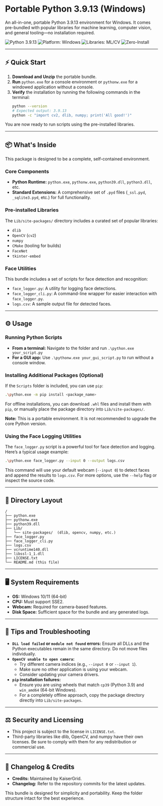 # Portable Python 3.9.13 (Windows)

An all-in-one, portable Python 3.9.13 environment for Windows. It comes pre-bundled with popular libraries for machine learning, computer vision, and general tooling—no installation required.

![Python 3.9.13](https://img.shields.io/badge/Python-3.9.13-blue)
![Platform: Windows](https://img.shields.io/badge/Platform-Windows-blue)
![Libraries: ML/CV](https://img.shields.io/badge/Libraries-ML%2FCV-purple)
![Zero-Install](https://img.shields.io/badge/Setup-Zero--Install-green)

---

## ⚡ Quick Start

1.  **Download and Unzip** the portable bundle.
2.  **Run** `python.exe` for a console environment or `pythonw.exe` for a windowed application without a console.
3.  **Verify** the installation by running the following commands in the terminal:
    ```bash
    python --version
    # Expected output: 3.9.13
    python -c "import cv2, dlib, numpy; print('All good!')"
    ```
You are now ready to run scripts using the pre-installed libraries.

---

## 📦 What's Inside

This package is designed to be a complete, self-contained environment.

### **Core Components**
* **Python Runtime:** `python.exe`, `pythonw.exe`, `python39.dll`, `python3.dll`, etc.
* **Standard Extensions:** A comprehensive set of `.pyd` files (`_ssl.pyd`, `_sqlite3.pyd`, etc.) for full functionality.

### **Pre-installed Libraries**
The `Lib/site-packages/` directory includes a curated set of popular libraries:
* `dlib`
* `OpenCV` (`cv2`)
* `numpy`
* `CMake` (tooling for builds)
* `FaceNet`
* `tkinter-embed`

### **Face Utilities**
This bundle includes a set of scripts for face detection and recognition:
* `face_logger.py`: A utility for logging face detections.
* `face_logger_cli.py`: A command-line wrapper for easier interaction with `face_logger.py`.
* `logs.csv`: A sample output file for detected faces.

---

## ⚙️ Usage

### **Running Python Scripts**
* **From a terminal:** Navigate to the folder and run `.\python.exe your_script.py`
* **For a GUI app:** Use `.\pythonw.exe your_gui_script.py` to run without a console window.

### **Installing Additional Packages (Optional)**
If the `Scripts` folder is included, you can use `pip`:
```bash
.\python.exe -m pip install <package_name>
```
For offline installations, you can download `.whl` files and install them with `pip`, or manually place the package directory into `Lib/site-packages/`.

**Note:** This is a portable environment. It is not recommended to upgrade the core Python version.

### **Using the Face Logging Utilities**
The `face_logger.py` script is a powerful tool for face detection and logging. Here’s a typical usage example:
```bash
.\python.exe face_logger.py --input 0 --output logs.csv
```
This command will use your default webcam (`--input 0`) to detect faces and append the results to `logs.csv`. For more options, use the `--help` flag or inspect the source code.

---

## 📁 Directory Layout
```
/
├── python.exe
├── pythonw.exe
├── python39.dll
├── Lib/
│   └── site-packages/  (dlib, opencv, numpy, etc.)
├── face_logger.py
├── face_logger_cli.py
├── logs.csv
├── vcruntime140.dll
├── libssl-1_1.dll
├── LICENSE.txt
└── README.md (this file)
```

---

## 🖥️ System Requirements
* **OS:** Windows 10/11 (64-bit)
* **CPU:** Must support SSE2.
* **Webcam:** Required for camera-based features.
* **Disk Space:** Sufficient space for the bundle and any generated logs.

---

## 🔧 Tips and Troubleshooting

* **`DLL load failed` or `module not found` errors:** Ensure all DLLs and the Python executables remain in the same directory. Do not move files individually.
* **`OpenCV unable to open camera`:**
    * Try different camera indices (e.g., `--input 0` or `--input 1`).
    * Make sure no other application is using your webcam.
    * Consider updating your camera drivers.
* **`pip` installation failures:**
    * Ensure you are using wheels that match `cp39` (Python 3.9) and `win_amd64` (64-bit Windows).
    * For a completely offline approach, copy the package directory directly into `Lib/site-packages`.

---

## ⚖️ Security and Licensing
* This project is subject to the license in `LICENSE.txt`.
* Third-party libraries like dlib, OpenCV, and numpy have their own licenses. Be sure to comply with them for any redistribution or commercial use.

---

## 📝 Changelog & Credits
* **Credits:** Maintained by KaiserGrid.
* **Changelog:** Refer to the repository commits for the latest updates.

This bundle is designed for simplicity and portability. Keep the folder structure intact for the best experience.
